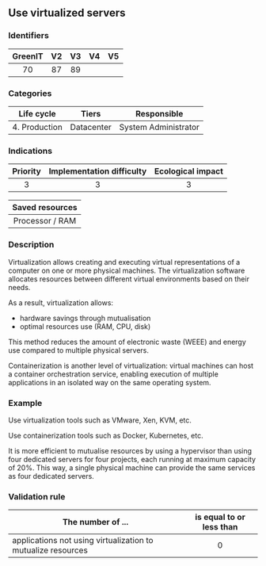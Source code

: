 ## Use virtualized servers

### Identifiers

| GreenIT | V2  | V3  | V4  | V5  |
| :-----: | :-: | :-: | :-: | :-: |
|   70    | 87  | 89  |     |     |

### Categories

|  Life cycle   |   Tiers    |     Responsible      |
| :-----------: | :--------: | :------------------: |
| 4. Production | Datacenter | System Administrator |

### Indications

| Priority | Implementation difficulty | Ecological impact |
| :------: | :-----------------------: | :---------------: |
|    3     |             3             |         3         |

| Saved resources |
| :-------------: |
| Processor / RAM |

### Description

Virtualization allows creating and executing virtual representations of a computer on one or more physical machines.
The virtualization software allocates resources between different virtual environments based on their needs.

As a result, virtualization allows:

- hardware savings through mutualisation
- optimal resources use (RAM, CPU, disk)

This method reduces the amount of electronic waste (WEEE) and energy use compared to multiple physical servers.

Containerization is another level of virtualization: virtual machines can host a container orchestration service,
enabling execution of multiple applications in an isolated way on the same operating system.

### Example

Use virtualization tools such as VMware, Xen, KVM, etc.

Use containerization tools such as Docker, Kubernetes, etc.

It is more efficient to mutualise resources by using a hypervisor than using four dedicated servers for four projects, each running at maximum capacity of 20%. This way, a single physical machine can provide the same services as four dedicated servers.

### Validation rule

| The number of ...                                            | is equal to or less than |
| ------------------------------------------------------------ | :----------------------: |
| applications not using virtualization to mutualize resources |            0             |
